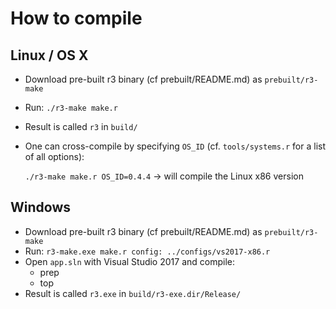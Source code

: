 # How to compile

## Linux / OS X

- Download pre-built r3 binary (cf prebuilt/README.md) as `prebuilt/r3-make`
- Run: `./r3-make make.r`
- Result is called `r3` in `build/`

- One can cross-compile by specifying `OS_ID` (cf. `tools/systems.r` for a list of all options):

  `./r3-make make.r OS_ID=0.4.4` -> will compile the Linux x86 version

## Windows

- Download pre-built r3 binary (cf prebuilt/README.md) as `prebuilt/r3-make`
- Run: `r3-make.exe make.r config: ../configs/vs2017-x86.r`
- Open `app.sln` with Visual Studio 2017 and compile:
    - prep
    - top
- Result is called `r3.exe` in `build/r3-exe.dir/Release/`

